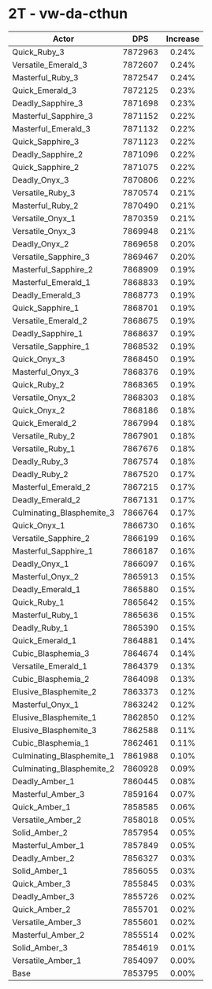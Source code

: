 # 2T - vw-da-cthun
| Actor | DPS | Increase |
|---|:---:|:---:|
|Quick_Ruby_3|7872963|0.24%|
|Versatile_Emerald_3|7872607|0.24%|
|Masterful_Ruby_3|7872547|0.24%|
|Quick_Emerald_3|7872125|0.23%|
|Deadly_Sapphire_3|7871698|0.23%|
|Masterful_Sapphire_3|7871152|0.22%|
|Masterful_Emerald_3|7871132|0.22%|
|Quick_Sapphire_3|7871123|0.22%|
|Deadly_Sapphire_2|7871096|0.22%|
|Quick_Sapphire_2|7871075|0.22%|
|Deadly_Onyx_3|7870806|0.22%|
|Versatile_Ruby_3|7870574|0.21%|
|Masterful_Ruby_2|7870490|0.21%|
|Versatile_Onyx_1|7870359|0.21%|
|Versatile_Onyx_3|7869948|0.21%|
|Deadly_Onyx_2|7869658|0.20%|
|Versatile_Sapphire_3|7869467|0.20%|
|Masterful_Sapphire_2|7868909|0.19%|
|Masterful_Emerald_1|7868833|0.19%|
|Deadly_Emerald_3|7868773|0.19%|
|Quick_Sapphire_1|7868701|0.19%|
|Versatile_Emerald_2|7868675|0.19%|
|Deadly_Sapphire_1|7868637|0.19%|
|Versatile_Sapphire_1|7868532|0.19%|
|Quick_Onyx_3|7868450|0.19%|
|Masterful_Onyx_3|7868376|0.19%|
|Quick_Ruby_2|7868365|0.19%|
|Versatile_Onyx_2|7868303|0.18%|
|Quick_Onyx_2|7868186|0.18%|
|Quick_Emerald_2|7867994|0.18%|
|Versatile_Ruby_2|7867901|0.18%|
|Versatile_Ruby_1|7867676|0.18%|
|Deadly_Ruby_3|7867574|0.18%|
|Deadly_Ruby_2|7867520|0.17%|
|Masterful_Emerald_2|7867215|0.17%|
|Deadly_Emerald_2|7867131|0.17%|
|Culminating_Blasphemite_3|7866764|0.17%|
|Quick_Onyx_1|7866730|0.16%|
|Versatile_Sapphire_2|7866199|0.16%|
|Masterful_Sapphire_1|7866187|0.16%|
|Deadly_Onyx_1|7866097|0.16%|
|Masterful_Onyx_2|7865913|0.15%|
|Deadly_Emerald_1|7865880|0.15%|
|Quick_Ruby_1|7865642|0.15%|
|Masterful_Ruby_1|7865636|0.15%|
|Deadly_Ruby_1|7865390|0.15%|
|Quick_Emerald_1|7864881|0.14%|
|Cubic_Blasphemia_3|7864674|0.14%|
|Versatile_Emerald_1|7864379|0.13%|
|Cubic_Blasphemia_2|7864098|0.13%|
|Elusive_Blasphemite_2|7863373|0.12%|
|Masterful_Onyx_1|7863242|0.12%|
|Elusive_Blasphemite_1|7862850|0.12%|
|Elusive_Blasphemite_3|7862588|0.11%|
|Cubic_Blasphemia_1|7862461|0.11%|
|Culminating_Blasphemite_1|7861988|0.10%|
|Culminating_Blasphemite_2|7860928|0.09%|
|Deadly_Amber_1|7860445|0.08%|
|Masterful_Amber_3|7859164|0.07%|
|Quick_Amber_1|7858585|0.06%|
|Versatile_Amber_2|7858018|0.05%|
|Solid_Amber_2|7857954|0.05%|
|Masterful_Amber_1|7857849|0.05%|
|Deadly_Amber_2|7856327|0.03%|
|Solid_Amber_1|7856055|0.03%|
|Quick_Amber_3|7855845|0.03%|
|Deadly_Amber_3|7855726|0.02%|
|Quick_Amber_2|7855701|0.02%|
|Versatile_Amber_3|7855601|0.02%|
|Masterful_Amber_2|7855514|0.02%|
|Solid_Amber_3|7854619|0.01%|
|Versatile_Amber_1|7854097|0.00%|
|Base|7853795|0.00%|
